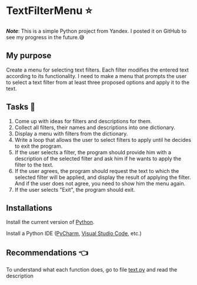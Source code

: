 # TextFilterMenu :star:
***Note***: This is a simple Python project from Yandex. 
I posted it on GitHub to see my progress in the future.:sweat_smile:
## My purpose
Create a menu for selecting text filters.
Each filter modifies the entered text according to its functionality.
I need to make a menu that prompts the user to select a text filter from at least three proposed options and apply it to the text.
## Tasks :book:
1) Come up with ideas for filters and descriptions for them.
2) Collect all filters, their names and descriptions into one dictionary.
3) Display a menu with filters from the dictionary.
4) Write a loop that allows the user to select filters to apply until he decides to exit the program.
5) If the user selects a filter, the program should provide him with a description of the selected filter and ask him if he wants to apply the filter to the text.
6) If the user agrees, the program should request the text to which the selected filter will be applied, and display the result of applying the filter. And if the user does not agree, you need to show him the menu again.
7) If the user selects "Exit", the program should exit.
## Installations
Install the current version of [Python](https://www.python.org/downloads/).

Install a Python IDE ([PyCharm](https://www.jetbrains.comru-ru/pycharm/download/?section=windows), 
[Visual Studio Code](https://code.visualstudio.com/download), etc.)
## Recommendations :point_left:
To understand what each function does, go to file [text.py](text.py) 
and read the description

